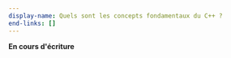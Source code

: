 ```yaml
---
display-name: Quels sont les concepts fondamentaux du C++ ?
end-links: []
---
```

**En cours d'écriture**
